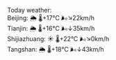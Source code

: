 Today weather:  
Beijing: 🌦 🌡️+17°C 🌬️↘22km/h  
Tianjin: 🌦 🌡️+16°C 🌬️↓35km/h  
Shijiazhuang: ☀️ 🌡️+22°C 🌬️↘0km/h  
Tangshan: 🌦 🌡️+18°C 🌬️↓43km/h  
